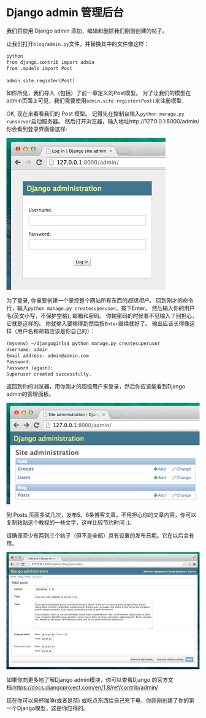# Django admin 管理后台

我们将使用 Django admin 添加，编辑和删除我们刚刚创建的帖子。

让我们打开`blog/admin.py`文件，并替换其中的文件像这样：

    python
    from django.contrib import admin
    from .models import Post
    
    admin.site.register(Post)
    

如你所见，我们导入（包括）了前一章定义的Post模型。 为了让我们的模型在admin页面上可见，我们需要使用`admin.site.register(Post)`来注册模型.

OK, 现在来看看我们的 Post 模型。 记得先在控制台输入`python manage.py runserver`启动服务器。 然后打开浏览器，输入地址http://127.0.0.1:8000/admin/你会看到登录界面像这样:

![登录页面][1]

 [1]: images/login_page2.png

为了登录, 你需要创建一个掌控整个网站所有东西的*超级用户*。 回到刚才的命令行，输入`python manage.py createsuperuser`，按下Enter。 然后输入你的用户名(英文小写，不保护空格), 邮箱和密码。 你输密码的时候看不见输入？别担心，它就是这样的。 你就输入要输得到然后按`Enter`继续就好了。 输出应该长得像这样（用户名和邮箱应该是你自己的）：

    (myvenv) ~/djangogirls$ python manage.py createsuperuser
    Username: admin
    Email address: admin@admin.com
    Password:
    Password (again):
    Superuser created successfully.
    

返回到你的浏览器，用你刚才的超级用户来登录，然后你应该能看到Django admin的管理面板。

![Django管理][2]

 [2]: images/django_admin3.png

到 Posts 页面多试几次，发布5、6条博客文章，不用担心你的文章内容，你可以复制粘贴这个教程的一些文字，这样比较节约时间 :)。

请确保至少有两到三个帖子（但不是全部）具有设置的发布日期。它在以后会有用。

![Django管理][3]

 [3]: images/edit_post3.png

如果你向更多地了解Django admin模块，你可以查看Django 的官方文档:https://docs.djangoproject.com/en/1.8/ref/contrib/admin/

现在你可以来杯咖啡(或者是茶) 或吃点东西给自己充下电，你刚刚创建了你的第一个Django模型，这是你应得的。